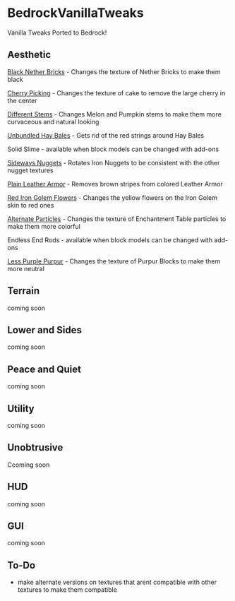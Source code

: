 # BedrockVanillaTweaks
Vanilla Tweaks Ported to Bedrock!

## Aesthetic

[Black Nether Bricks](https://www.dropbox.com/s/vy0bvvxoog1ts7c/black_nether_bricks.mcpack?dl=0) - Changes the texture of Nether Bricks to make them black

[Cherry Picking](https://www.dropbox.com/s/g00no9m1ixod8tl/cherry_picking.mcpack?dl=0) - Changes the texture of cake to remove the large cherry in the center

[Different Stems](https://www.dropbox.com/s/s9gjm9omxrw4oho/different_stems.mcpack?dl=0) - Changes Melon and Pumpkin stems to make them more curvaceous and natural looking

[Unbundled Hay Bales](https://www.dropbox.com/s/d5i8lnnj1tug1bn/unbundled_hay_bales.mcpack?dl=0) - Gets rid of the red strings around Hay Bales

Solid Slime - available when block models can be changed with add-ons

[Sideways Nuggets](https://www.dropbox.com/s/e9sjzrktkvm9f2u/sideways_nuggets.mcpack?dl=0) - Rotates Iron Nuggets to be consistent with the other nugget textures

[Plain Leather Armor](https://www.dropbox.com/s/dlv1a4yeolu4utt/plain_leather_armor.mcpack?dl=0) - Removes brown stripes from colored Leather Armor

[Red Iron Golem Flowers](https://www.dropbox.com/s/syt6m3frq7x7wl0/red_iron_golem_flowers.mcpack?dl=0) - Changes the yellow flowers on the Iron Golem skin to red ones

[Alternate Particles](https://www.dropbox.com/s/z5t37l9du6h483a/alternate_particles.mcpack?dl=0) - Changes the texture of Enchantment Table particles to make them more colorful

Endless End Rods - available when block models can be changed with add-ons

[Less Purple Purpur](https://www.dropbox.com/s/9nikadzptxq2f9h/less_purple_purpur.mcpack?dl=0) - Changes the texture of Purpur Blocks to make them more neutral

## Terrain

coming soon

## Lower and Sides

coming soon

## Peace and Quiet

coming soon

## Utility

coming soon

## Unobtrusive 

Ccoming soon

## HUD

coming soon

## GUI

coming soon

## To-Do

- make alternate versions on textures that arent compatible with other textures to make them compatible
